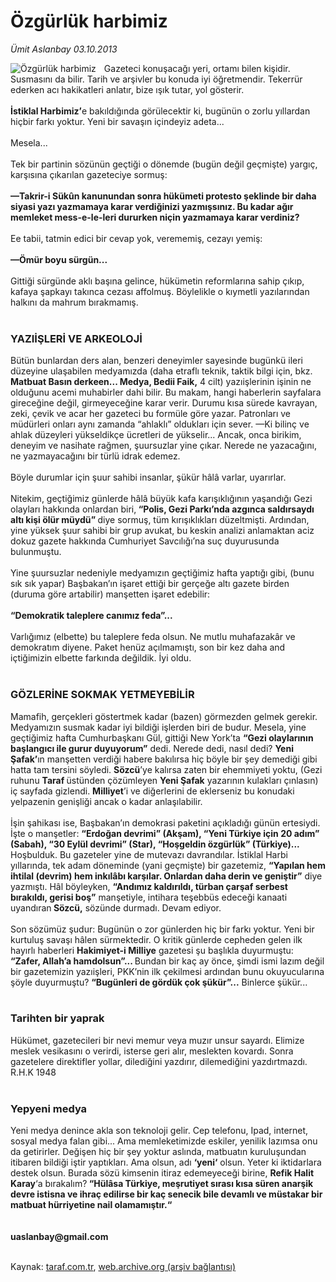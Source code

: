 # Özgürlük harbimiz

*Ümit Aslanbay 03.10.2013*

<div class="yazi"><img align="left" alt="Özgürlük harbimiz" border="0" src="http://www.taraf.com.tr/fotoraflar/makaleler/ozgurluk-harbimiz_4199_orijinal.jpg" style="border-right-width:10px; border-color:#FFFFFF"/>Gazeteci konuşacağı yeri, ortamı bilen kişidir. Susmasını da bilir. Tarih ve arşivler bu konuda iyi öğretmendir. Tekerrür ederken acı hakikatleri anlatır, bize ışık tutar, yol gösterir.<br/><br/><strong>İstiklal Harbimiz’</strong>e bakıldığında görülecektir ki, bugünün o zorlu yıllardan hiçbir farkı yoktur. Yeni bir savaşın içindeyiz adeta...<br/><br/>Mesela...<br/><br/>Tek bir partinin sözünün geçtiği o dönemde (bugün değil geçmişte) yargıç, karşısına çıkarılan gazeteciye sormuş:<br/><br/><strong>—Takrir-i Sükûn kanunundan sonra hükümeti protesto şeklinde bir daha siyasi yazı yazmamaya karar verdiğinizi yazmışsınız. Bu kadar ağır memleket mess-e-le-leri dururken niçin yazmamaya karar verdiniz?<br/></strong><br/>Ee tabii, tatmin edici bir cevap yok, verememiş, cezayı yemiş:<br/><br/><strong>—Ömür boyu sürgün...<br/></strong><br/>Gittiği sürgünde aklı başına gelince, hükümetin reformlarına sahip çıkıp, kafaya şapkayı takınca cezası affolmuş. Böylelikle o kıymetli yazılarından halkını da mahrum bırakmamış.<br/><br/>
<h3>YAZIİŞLERİ VE ARKEOLOJİ</h3>Bütün bunlardan ders alan, benzeri deneyimler sayesinde bugünkü ileri düzeyine ulaşabilen medyamızda (daha etraflı teknik, taktik bilgi için, bkz. <strong>Matbuat Basın derkeen... Medya, Bedii Faik,</strong> 4 cilt) yazıişlerinin işinin ne olduğunu acemi muhabirler dahi bilir. Bu makam, hangi haberlerin sayfalara gireceğine değil, girmeyeceğine karar verir. Durumu kısa sürede kavrayan, zeki, çevik ve acar her gazeteci bu formüle göre yazar. Patronları ve müdürleri onları aynı zamanda “ahlaklı” oldukları için sever. —Ki bilinç ve ahlak düzeyleri yükseldikçe ücretleri de yükselir... Ancak, onca birikim, deneyim ve nasihate rağmen, şuursuzlar yine çıkar. Nerede ne yazacağını, ne yazmayacağını bir türlü idrak edemez.<br/><br/>Böyle durumlar için şuur sahibi insanlar, şükür hâlâ varlar, uyarırlar.<br/><br/>Nitekim, geçtiğimiz günlerde hâlâ büyük kafa karışıklığının yaşandığı Gezi olayları hakkında onlardan biri,<strong> “Polis, Gezi Parkı’nda azgınca saldırsaydı altı kişi ölür müydü” </strong>diye sormuş, tüm kırışıklıkları düzeltmişti. Ardından, yine yüksek şuur sahibi bir grup avukat, bu keskin analizi anlamaktan aciz dokuz gazete hakkında Cumhuriyet Savcılığı’na suç duyurusunda bulunmuştu.<br/><br/>Yine şuursuzlar nedeniyle medyamızın geçtiğimiz hafta yaptığı gibi, (bunu sık sık yapar) Başbakan’ın işaret ettiği bir gerçeğe altı gazete birden (duruma göre artabilir) manşetten işaret edebilir:<br/><br/><strong>“Demokratik taleplere canımız feda”...<br/></strong><br/>Varlığımız (elbette) bu taleplere feda olsun. Ne mutlu muhafazakâr ve demokratım diyene. Paket henüz açılmamıştı, son bir kez daha and içtiğimizin elbette farkında değildik. İyi oldu.<br/><br/>
<h3>GÖZLERİNE SOKMAK YETMEYEBİLİR</h3>Mamafih, gerçekleri göstertmek kadar (bazen) görmezden gelmek gerekir. Medyamızın susmak kadar iyi bildiği işlerden biri de budur. Mesela, yine geçtiğimiz hafta Cumhurbaşkanı Gül, gittiği New York’ta <strong>“Gezi olaylarının başlangıcı ile gurur duyuyorum”</strong> dedi. Nerede dedi, nasıl dedi? <strong>Yeni Şafak’</strong>ın manşetten verdiği habere bakılırsa hiç böyle bir şey demediği gibi hatta tam tersini söyledi. <strong>Sözcü</strong>’ye kalırsa zaten bir ehemmiyeti yoktu, (Gezi ruhunu <strong>Taraf </strong>üstünden çözümleyen <strong>Yeni Şafak</strong> yazarının kulakları çınlasın) iç sayfada gizlendi. <strong>Milliyet</strong>’i ve diğerlerini de eklerseniz bu konudaki yelpazenin genişliği ancak o kadar anlaşılabilir.<br/><br/>İşin şahikası ise, Başbakan’ın demokrasi paketini açıkladığı günün ertesiydi. İşte o manşetler: <strong>“Erdoğan devrimi” (Akşam), “Yeni Türkiye için 20 adım” (Sabah), “30 Eylül devrimi” (Star), “Hoşgeldin özgürlük” (Türkiye)...</strong> Hoşbulduk. Bu gazeteler yine de mutevazı davrandılar. İstiklal Harbi yıllarında, tek adam döneminde (yani geçmişte) bir gazetemiz, <strong>“Yapılan hem ihtilal (devrim) hem inkılâbı karşılar. Onlardan daha derin ve geniştir”</strong> diye yazmıştı. Hâl böyleyken, <strong>“Andımız kaldırıldı, türban çarşaf serbest bırakıldı, gerisi boş”</strong> manşetiyle, intihara teşebbüs edeceği kanaati uyandıran<strong> Sözcü,</strong> sözünde durmadı. Devam ediyor.<br/><br/>Son sözümüz şudur: Bugünün o zor günlerden hiç bir farkı yoktur. Yeni bir kurtuluş savaşı hâlen sürmektedir. O kritik günlerde cepheden gelen ilk hayırlı haberleri <strong>Hakimiyet-i Milliye</strong> gazetesi şu başlıkla duyurmuştu: <strong>“Zafer, Allah’a hamdolsun”... </strong>Bundan bir kaç ay önce, şimdi ismi lazım değil bir gazetemizin yazıişleri, PKK’nin ilk çekilmesi ardından bunu okuyucularına şöyle duyurmuştu? <strong>“Bugünleri de gördük çok şükür”...</strong> Binlerce şükür...<br/><br/>
<h3>Tarihten bir yaprak</h3>Hükümet, gazetecileri bir nevi memur veya muzır unsur sayardı. Elimize meslek vesikasını o verirdi, isterse geri alır, meslekten kovardı. Sonra gazetelere direktifler yollar, dilediğini yazdırır, dilemediğini yazdırtmazdı. R.H.K 1948<br/><br/>
<h3>Yepyeni medya</h3>Yeni medya denince akla son teknoloji gelir. Cep telefonu, Ipad, internet, sosyal medya falan gibi... Ama memleketimizde eskiler, yenilik lazımsa onu da getirirler. Değişen hiç bir şey yoktur aslında, matbuatın kuruluşundan itibaren bildiği iştir yaptıkları. Ama olsun, adı <strong>‘yeni‘</strong> olsun. Yeter ki iktidarlara destek olsun. Burada sözü kimsenin itiraz edemeyeceği birine, <strong>Refik Halit Karay</strong>‘a bırakalım?<strong> “Hülâsa Türkiye, meşrutiyet sırası kısa süren anarşik devre istisna ve ihraç edilirse bir kaç senecik bile devamlı ve müstakar bir matbuat hürriyetine nail olamamıştır.“<br/></strong><br/><br/><strong>uaslanbay@gmail.com</strong><br/><br/>
</div>

Kaynak: [taraf.com.tr](http://www.taraf.com.tr:80/umit-aslanbay/makale-ozgurluk-harbimiz.htm), [web.archive.org (arşiv bağlantısı)](http://web.archive.org/web/20131005060727/http://www.taraf.com.tr:80/umit-aslanbay/makale-ozgurluk-harbimiz.htm)

